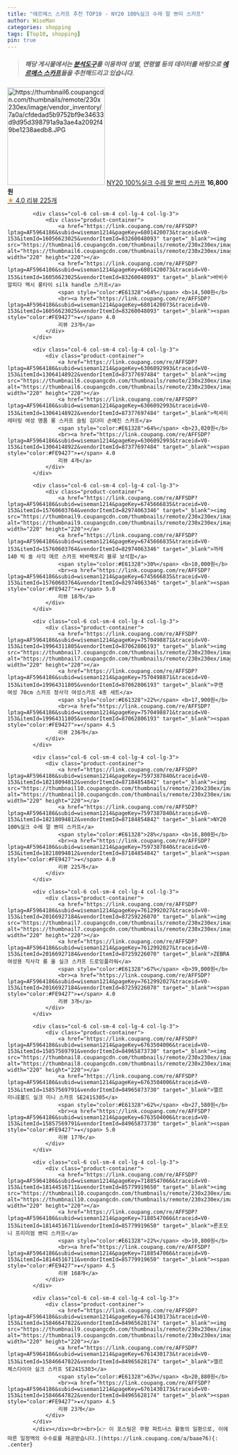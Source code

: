 ```yaml
---
title: "에르메스 스카프 추천 TOP10 - NY20 100%실크 수레 말 쁘띠 스카프"
author: WiseMan
categories: shopping
tags: [Top10, shopping]
pin: true
---
```


> ##### 해당 게시물에서는 [**분석도구**](https://itemscout.io/)를 이용하여 **성별**, **연령별** 등의 데이터를 바탕으로 [**에르메스 스카프**](https://link.coupang.com/a/baae76)들을 추천해드리고 있습니다.
<div class="container"><div class="row">
            <div class="col-6 col-sm-4 col-lg-4 col-lg-3">
                <div class="product-container">
                    <a href="https://link.coupang.com/re/AFFSDP?lptag=AF5964186&subid=wiseman1214&pageKey=7597387840&traceid=V0-153&itemId=20089463088&vendorItemId=87184854831" target="_blank"><img src="https://thumbnail6.coupangcdn.com/thumbnails/remote/230x230ex/image/vendor_inventory/7a0a/cfdedad5b9752bf9e34633d9d95d398791a9a3ae4a2092f49be1238aedb8.JPG" alt="https://thumbnail6.coupangcdn.com/thumbnails/remote/230x230ex/image/vendor_inventory/7a0a/cfdedad5b9752bf9e34633d9d95d398791a9a3ae4a2092f49be1238aedb8.JPG" width="220" height="220"></a>
                    <a href="https://link.coupang.com/re/AFFSDP?lptag=AF5964186&subid=wiseman1214&pageKey=7597387840&traceid=V0-153&itemId=20089463088&vendorItemId=87184854831" target="_blank">NY20 100%실크 수레 말 쁘띠 스카프</a>
                    <span style="color:#E61328"></span> <b>16,800원</b>
                    <br><a href="https://link.coupang.com/re/AFFSDP?lptag=AF5964186&subid=wiseman1214&pageKey=7597387840&traceid=V0-153&itemId=20089463088&vendorItemId=87184854831" target="_blank"><span style="color:#FE9427">★</span> 4.0
                    리뷰 225개</a>
                </div>
            </div>
            
            <div class="col-6 col-sm-4 col-lg-4 col-lg-3">
                <div class="product-container">
                    <a href="https://link.coupang.com/re/AFFSDP?lptag=AF5964186&subid=wiseman1214&pageKey=6801420073&traceid=V0-153&itemId=16056623025&vendorItemId=83260048093" target="_blank"><img src="https://thumbnail6.coupangcdn.com/thumbnails/remote/230x230ex/image/rs_quotation_api/qtex756u/93f6a2de74fc481e8a273dd5f1acaef2.jpg" alt="https://thumbnail6.coupangcdn.com/thumbnails/remote/230x230ex/image/rs_quotation_api/qtex756u/93f6a2de74fc481e8a273dd5f1acaef2.jpg" width="220" height="220"></a>
                    <a href="https://link.coupang.com/re/AFFSDP?lptag=AF5964186&subid=wiseman1214&pageKey=6801420073&traceid=V0-153&itemId=16056623025&vendorItemId=83260048093" target="_blank">바비수 알피다 맥시 롱타이 silk handle 스카프</a>
                    <span style="color:#E61328">64%</span> <b>14,500원</b>
                    <br><a href="https://link.coupang.com/re/AFFSDP?lptag=AF5964186&subid=wiseman1214&pageKey=6801420073&traceid=V0-153&itemId=16056623025&vendorItemId=83260048093" target="_blank"><span style="color:#FE9427">★</span> 4.0
                    리뷰 23개</a>
                </div>
            </div>
            
            <div class="col-6 col-sm-4 col-lg-4 col-lg-3">
                <div class="product-container">
                    <a href="https://link.coupang.com/re/AFFSDP?lptag=AF5964186&subid=wiseman1214&pageKey=6306092993&traceid=V0-153&itemId=13064148922&vendorItemId=87377697484" target="_blank"><img src="https://thumbnail6.coupangcdn.com/thumbnails/remote/230x230ex/image/vendor_inventory/9797/89c0d15c4d0b96bc9bdd0b2faf015c6b2244c8f669d2ffa530e5f73d91e1.jpg" alt="https://thumbnail6.coupangcdn.com/thumbnails/remote/230x230ex/image/vendor_inventory/9797/89c0d15c4d0b96bc9bdd0b2faf015c6b2244c8f669d2ffa530e5f73d91e1.jpg" width="220" height="220"></a>
                    <a href="https://link.coupang.com/re/AFFSDP?lptag=AF5964186&subid=wiseman1214&pageKey=6306092993&traceid=V0-153&itemId=13064148922&vendorItemId=87377697484" target="_blank">럭셔리 레터링 여성 명품 롱 스카프 슬림 김다미 손예진 스카프</a>
                    <span style="color:#E61328">64%</span> <b>23,020원</b>
                    <br><a href="https://link.coupang.com/re/AFFSDP?lptag=AF5964186&subid=wiseman1214&pageKey=6306092993&traceid=V0-153&itemId=13064148922&vendorItemId=87377697484" target="_blank"><span style="color:#FE9427">★</span> 4.0
                    리뷰 4개</a>
                </div>
            </div>
            
            <div class="col-6 col-sm-4 col-lg-4 col-lg-3">
                <div class="product-container">
                    <a href="https://link.coupang.com/re/AFFSDP?lptag=AF5964186&subid=wiseman1214&pageKey=6745666835&traceid=V0-153&itemId=15760603764&vendorItemId=82974063346" target="_blank"><img src="https://thumbnail9.coupangcdn.com/thumbnails/remote/230x230ex/image/vendor_inventory/05e9/481f1b6dd9a2caaf4472e6f93e762ecca43d6d53ea4c54ab6fe13a0b7f51.jpg" alt="https://thumbnail9.coupangcdn.com/thumbnails/remote/230x230ex/image/vendor_inventory/05e9/481f1b6dd9a2caaf4472e6f93e762ecca43d6d53ea4c54ab6fe13a0b7f51.jpg" width="220" height="220"></a>
                    <a href="https://link.coupang.com/re/AFFSDP?lptag=AF5964186&subid=wiseman1214&pageKey=6745666835&traceid=V0-153&itemId=15760603764&vendorItemId=82974063346" target="_blank">까레 140 빅 숄 사각 에르 스카프 바바팩토리 블루 보석함</a>
                    <span style="color:#E61328">30%</span> <b>10,000원</b>
                    <br><a href="https://link.coupang.com/re/AFFSDP?lptag=AF5964186&subid=wiseman1214&pageKey=6745666835&traceid=V0-153&itemId=15760603764&vendorItemId=82974063346" target="_blank"><span style="color:#FE9427">★</span> 5.0
                    리뷰 18개</a>
                </div>
            </div>
            
            <div class="col-6 col-sm-4 col-lg-4 col-lg-3">
                <div class="product-container">
                    <a href="https://link.coupang.com/re/AFFSDP?lptag=AF5964186&subid=wiseman1214&pageKey=7570498871&traceid=V0-153&itemId=19964311805&vendorItemId=87062806193" target="_blank"><img src="https://thumbnail7.coupangcdn.com/thumbnails/remote/230x230ex/image/vendor_inventory/adca/73be78368fb5080c7d23ecab0f89b53510bfdff10fea178f2e0c73eb7103.jpg" alt="https://thumbnail7.coupangcdn.com/thumbnails/remote/230x230ex/image/vendor_inventory/adca/73be78368fb5080c7d23ecab0f89b53510bfdff10fea178f2e0c73eb7103.jpg" width="220" height="220"></a>
                    <a href="https://link.coupang.com/re/AFFSDP?lptag=AF5964186&subid=wiseman1214&pageKey=7570498871&traceid=V0-153&itemId=19964311805&vendorItemId=87062806193" target="_blank">쿠앤 여성 70cm 스카프 정사각 여성스카프 4종 세트</a>
                    <span style="color:#E61328">22%</span> <b>17,900원</b>
                    <br><a href="https://link.coupang.com/re/AFFSDP?lptag=AF5964186&subid=wiseman1214&pageKey=7570498871&traceid=V0-153&itemId=19964311805&vendorItemId=87062806193" target="_blank"><span style="color:#FE9427">★</span> 4.5
                    리뷰 236개</a>
                </div>
            </div>
            
            <div class="col-6 col-sm-4 col-lg-4 col-lg-3">
                <div class="product-container">
                    <a href="https://link.coupang.com/re/AFFSDP?lptag=AF5964186&subid=wiseman1214&pageKey=7597387840&traceid=V0-153&itemId=18218094812&vendorItemId=87184854842" target="_blank"><img src="https://thumbnail10.coupangcdn.com/thumbnails/remote/230x230ex/image/vendor_inventory/f6ce/a897f23ae51c3faf9d5724911e8e727e92ed2e1f93dcc5e6845fe8923f97.JPG" alt="https://thumbnail10.coupangcdn.com/thumbnails/remote/230x230ex/image/vendor_inventory/f6ce/a897f23ae51c3faf9d5724911e8e727e92ed2e1f93dcc5e6845fe8923f97.JPG" width="220" height="220"></a>
                    <a href="https://link.coupang.com/re/AFFSDP?lptag=AF5964186&subid=wiseman1214&pageKey=7597387840&traceid=V0-153&itemId=18218094812&vendorItemId=87184854842" target="_blank">NY20 100%실크 수레 말 쁘띠 스카프</a>
                    <span style="color:#E61328">28%</span> <b>16,800원</b>
                    <br><a href="https://link.coupang.com/re/AFFSDP?lptag=AF5964186&subid=wiseman1214&pageKey=7597387840&traceid=V0-153&itemId=18218094812&vendorItemId=87184854842" target="_blank"><span style="color:#FE9427">★</span> 4.0
                    리뷰 225개</a>
                </div>
            </div>
            
            <div class="col-6 col-sm-4 col-lg-4 col-lg-3">
                <div class="product-container">
                    <a href="https://link.coupang.com/re/AFFSDP?lptag=AF5964186&subid=wiseman1214&pageKey=7612992027&traceid=V0-153&itemId=20166927184&vendorItemId=87259226070" target="_blank"><img src="https://thumbnail7.coupangcdn.com/thumbnails/remote/230x230ex/image/vendor_inventory/cb23/cf6e7d05226b4b819a4266234e70c56fb4864eb30ac385f4212d6aef192e.jpg" alt="https://thumbnail7.coupangcdn.com/thumbnails/remote/230x230ex/image/vendor_inventory/cb23/cf6e7d05226b4b819a4266234e70c56fb4864eb30ac385f4212d6aef192e.jpg" width="220" height="220"></a>
                    <a href="https://link.coupang.com/re/AFFSDP?lptag=AF5964186&subid=wiseman1214&pageKey=7612992027&traceid=V0-153&itemId=20166927184&vendorItemId=87259226070" target="_blank">ZEBRA 여성용 직사각 롱 울 실크 스카프 드로잉플라워</a>
                    <span style="color:#E61328">67%</span> <b>39,000원</b>
                    <br><a href="https://link.coupang.com/re/AFFSDP?lptag=AF5964186&subid=wiseman1214&pageKey=7612992027&traceid=V0-153&itemId=20166927184&vendorItemId=87259226070" target="_blank"><span style="color:#FE9427">★</span> 4.0
                    리뷰 3개</a>
                </div>
            </div>
            
            <div class="col-6 col-sm-4 col-lg-4 col-lg-3">
                <div class="product-container">
                    <a href="https://link.coupang.com/re/AFFSDP?lptag=AF5964186&subid=wiseman1214&pageKey=6763504006&traceid=V0-153&itemId=15857569791&vendorItemId=84965873730" target="_blank"><img src="https://thumbnail8.coupangcdn.com/thumbnails/remote/230x230ex/image/vendor_inventory/35b6/a854eec60dc1fa42b06c854deb252bdff403e1fa348c5e9eb8c419ef4b94.jpg" alt="https://thumbnail8.coupangcdn.com/thumbnails/remote/230x230ex/image/vendor_inventory/35b6/a854eec60dc1fa42b06c854deb252bdff403e1fa348c5e9eb8c419ef4b94.jpg" width="220" height="220"></a>
                    <a href="https://link.coupang.com/re/AFFSDP?lptag=AF5964186&subid=wiseman1214&pageKey=6763504006&traceid=V0-153&itemId=15857569791&vendorItemId=84965873730" target="_blank">엘르 미니E볼드 실크 미니 스카프 SE241S305</a>
                    <span style="color:#E61328">62%</span> <b>27,580원</b>
                    <br><a href="https://link.coupang.com/re/AFFSDP?lptag=AF5964186&subid=wiseman1214&pageKey=6763504006&traceid=V0-153&itemId=15857569791&vendorItemId=84965873730" target="_blank"><span style="color:#FE9427">★</span> 5.0
                    리뷰 17개</a>
                </div>
            </div>
            
            <div class="col-6 col-sm-4 col-lg-4 col-lg-3">
                <div class="product-container">
                    <a href="https://link.coupang.com/re/AFFSDP?lptag=AF5964186&subid=wiseman1214&pageKey=7188547066&traceid=V0-153&itemId=18144516711&vendorItemId=85779919650" target="_blank"><img src="https://thumbnail10.coupangcdn.com/thumbnails/remote/230x230ex/image/vendor_inventory/7c4a/40da758435d7779afee7d5addf2495bfe1e2343c034c34b5564f359d3a01.jpg" alt="https://thumbnail10.coupangcdn.com/thumbnails/remote/230x230ex/image/vendor_inventory/7c4a/40da758435d7779afee7d5addf2495bfe1e2343c034c34b5564f359d3a01.jpg" width="220" height="220"></a>
                    <a href="https://link.coupang.com/re/AFFSDP?lptag=AF5964186&subid=wiseman1214&pageKey=7188547066&traceid=V0-153&itemId=18144516711&vendorItemId=85779919650" target="_blank">론조모니 프리미엄 쁘띠 스카프</a>
                    <span style="color:#E61328">22%</span> <b>10,800원</b>
                    <br><a href="https://link.coupang.com/re/AFFSDP?lptag=AF5964186&subid=wiseman1214&pageKey=7188547066&traceid=V0-153&itemId=18144516711&vendorItemId=85779919650" target="_blank"><span style="color:#FE9427">★</span> 4.5
                    리뷰 168개</a>
                </div>
            </div>
            
            <div class="col-6 col-sm-4 col-lg-4 col-lg-3">
                <div class="product-container">
                    <a href="https://link.coupang.com/re/AFFSDP?lptag=AF5964186&subid=wiseman1214&pageKey=6761430173&traceid=V0-153&itemId=15846647822&vendorItemId=84965628174" target="_blank"><img src="https://thumbnail9.coupangcdn.com/thumbnails/remote/230x230ex/image/vendor_inventory/b541/3956667d2940c16746da387f364c7f68c792207459007ea5bd9b5bacda60.jpg" alt="https://thumbnail9.coupangcdn.com/thumbnails/remote/230x230ex/image/vendor_inventory/b541/3956667d2940c16746da387f364c7f68c792207459007ea5bd9b5bacda60.jpg" width="220" height="220"></a>
                    <a href="https://link.coupang.com/re/AFFSDP?lptag=AF5964186&subid=wiseman1214&pageKey=6761430173&traceid=V0-153&itemId=15846647822&vendorItemId=84965628174" target="_blank">엘르 체스다이아 실크 스카프 SE241S303</a>
                    <span style="color:#E61328">63%</span> <b>20,880원</b>
                    <br><a href="https://link.coupang.com/re/AFFSDP?lptag=AF5964186&subid=wiseman1214&pageKey=6761430173&traceid=V0-153&itemId=15846647822&vendorItemId=84965628174" target="_blank"><span style="color:#FE9427">★</span> 4.5
                    리뷰 23개</a>
                </div>
            </div>
            </div></div><br><br>[👉 이 포스팅은 쿠팡 파트너스 활동의 일환으로, 이에 따른 일정액의 수수료를 제공받습니다.](https://link.coupang.com/a/baae76){: .center}